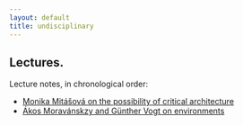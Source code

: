 ```yaml
---
layout: default
title: undisciplinary
---
```



## Lectures.

Lecture notes, in chronological order:

* [Monika Mitášová on the possibility of critical architecture](mitasova_critical)
* [Ákos Moravánskzy and Günther Vogt on environments](moravansky_vogt)
